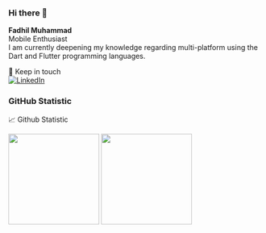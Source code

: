 ### Hi there 👋
**Fadhil Muhammad**  
Mobile Enthusiast <br>
I am currently deepening my knowledge regarding multi-platform using the Dart and Flutter programming languages.

<summary>🤝 Keep in touch </summary>
<a href='https://www.linkedin.com/in/fadhil-muhammad-79/'><img alt="LinkedIn" src="https://img.shields.io/badge/linkedin%20-%230077B5.svg?&style=for-the-badge&logo=linkedin&logoColor=white"/></a>


### GitHub Statistic
<summary>📈 Github Statistic</summary>
<p align=left>
<p align="left">
  <img height="180em" src="https://github-readme-stats.vercel.app/api?username=famuh&theme=algolia&show_icons=true"/>
  <img height="180em" src="https://github-readme-stats-eight-theta.vercel.app/api/top-langs/?username=famuh&layout=compact&langs_count=8&theme=algolia"/>
</p>
  
  
<!--
**famuh/famuh** is a ✨ _special_ ✨ repository because its `README.md` (this file) appears on your GitHub profile.

Here are some ideas to get you started:

- 🔭 I’m currently working on ...
- 🌱 I’m currently learning ...
- 👯 I’m looking to collaborate on ...
- 🤔 I’m looking for help with ...
- 💬 Ask me about ...
- 📫 How to reach me: ...
- 😄 Pronouns: ...
- ⚡ Fun fact: ...
-->
